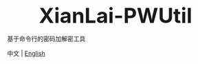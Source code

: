 <p align="center">
  <font size="50"><b>XianLai-PWUtil</b></font>
</p>

基于命令行的密码加解密工具

中文 | [English](README_EN.md)
